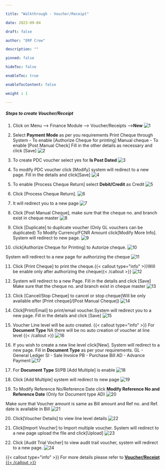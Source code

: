 ```yaml
---

title: "Walkthrough - Voucher/Receipt"

date: 2023-09-04

draft: false

author: "ERP Crew"

description: ""

pinned: false

hideToc: false

enableToc: true

enableTocContent: false

weight : 1

---
```

##### Steps to create Voucher/Receipt
1. Click on Menu --> Finance Module --> Voucher/Receipts -->**New**
![1](/Voucher/WT_01_V.png)<br>
<!-- change  -->
2. Select **Payment Mode** as per you requirements
   Print Cheque through System - To enable [Authorize Cheque for printing]
   Manual cheque - To enable [Post Manual Check]
Fill in the other details as necessary and click [Save]
![2](/Voucher/WT_13_V.png)<br>

3. To create PDC voucher select yes for **Is Post Dated**
![3](/Voucher/WT_10_V.png)<br>

4. To modify PDC voucher click [Modify] system will redirect to a new page. Fill in the details and click[Save]
![4](/Voucher/WT_11_V.png)<br>
<!-- crop  -->
5. To enable [Process Cheque Return] select **Debit/Credit** as Credit
![5](/Voucher/WT_16_V.png)<br>

6. Click [Process Cheque Return]. 
![6](/Voucher/WT_17_V.png)<br>

7. It will redirect you to a new page
![7](/Voucher/WT_18_V.png)<br>
<!-- change  -->
<!-- 8. Click [Print Cheque] to print the cheque.{{< callout type="info" >}}Will be enable only after authorizing the cheque{{< /callout >}}
![3](/Voucher/WT_19_V.png)<br> -->

<!-- 9. System will redirect to a new Page. Fill in the details and click [Save]
Make sure that the cheque no. and branch exist in cheque master
![3](/Voucher/WT_20_V.png)<br> -->
<!-- change  -->
<!-- 10. Click [Cancel/Stop Cheque] to cancel or stop cheque(Will be only available after [Print cheque]) 
![3](/Voucher/WT_14_V.png)<br> -->
<!-- change  -->
8. Click [Post Manual Cheque], make sure that the cheque no. and branch exist in cheque master
![8](/Voucher/WT_22_V.png)<br>

9. Click [Duplicate] to duplicate voucher (Only GL vouchers can be duplicated)
To Modify Currency/FCNR Amount click[Modify More Info]. System will redirect to new page.
![9](/Voucher/WT_09_V.png)<br>

10. click[Authorize Cheque for Printing] to Autorize cheque. 
![10](/Voucher/WT_15_1V.png)<br>

System will redirect to a new page for authorizing the cheque
![11](/Voucher/WT_15_V.png)<br>

11. Click [Print Cheque] to print the cheque.{{< callout type="info" >}}Will be enable only after authorizing the cheque{{< /callout >}}
![12](/Voucher/WT_19_V.png)<br>

12. System will redirect to a new Page. Fill in the details and click [Save]
Make sure that the cheque no. and branch exist in cheque master
![13](/Voucher/WT_20_V.png)<br>
<!-- change  -->
13. Click [Cancel/Stop Cheque] to cancel or stop cheque(Will be only available after [Print cheque]/[Post Manual Cheque]) 
![14](/Voucher/WT_23_V.png)<br>

14. Click[Print/Email] to print/email voucher.System will redirect you to a new page. Fill in the details and click [Save]
![15](/Voucher/WT_24_V.png)<br>

15. Voucher Line level will be auto created. 
{{< callout type="info" >}} For **Document Type** NA there will be no auto creation of voucher at line level {{< /callout >}}
![16](/Voucher/WT_03_V.png)<br>

16. If you wish to create a new line level click[New]. System will redirect to a new page. Fill in **Document Type** as per your requirements.
   GL - General Ledger
   SI - Sale Invoice
   PB - Purchase Bill
   AD - Advance Payment
![17](/Voucher/WT_04_V.png)<br>
<!-- change  -->
17. For **Document Type** SI/PB [Add Multiple] is enable
![18](/Voucher/WT_12_V.png)<br>

18. Click [Add Multiple] system will redirect to new page
![19](/Voucher/WT_05_V.png)<br>

19. To Modify Reference No/Reference Date click **Modify Reference No and Reference Date** (Only for Document type AD)
![20](/Voucher/WT_06_V.png)<br>

Make sure that Voucher amount is same as Bill amount and Ref no. and Ref. date is available in Bill 
 ![21](/Voucher/WT_07_V.png)<br>

20. Click[Voucher Details] to view line level details
 ![22](/Voucher/WT_25_V.png)<br>

21. Click[Import Voucher] to Import multiple voucher. System will redirect to a new page upload the file and click[Upload]
 ![23](/Voucher/WT_26_V.png)<br>

23. Click [Audit Trial Vocher] to view audit trail voucher, system will redirect to a new page.
 ![24](/Voucher/WT_27_V.png)<br>
<!-- {{< callout type="info" >}} For more details on please refer to [**Voucher/Receipt**](http://docs.erpcrystal.in/en/docs/erpcrystal/mfg/finance/transactions/voucherreceipt/) page. {{< /callout >}} -->

{{< callout type="info" >}} For more details please refer to <a href="http://docs.erpcrystal.in/en/docs/erpcrystal/mfg/finance/transactions/voucherreceipt/">**Voucher/Receipt** {{< /callout >}}








 
